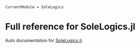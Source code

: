 ```@meta
CurrentModule = SoleLogics
```

# Full reference for SoleLogics.jl

Auto documentation for [SoleLogics.jl](https://github.com/aclai-lab/SoleLogics.jl).